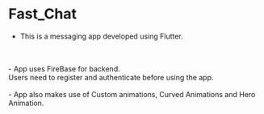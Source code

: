 # Fast_Chat

- This is a messaging app developed using Flutter.
<br>
<br>
- App uses FireBase for backend.<br>
Users need to register and authenticate before using the app.
<br><br>
- App also makes use of Custom animations, Curved Animations and Hero Animation. 

